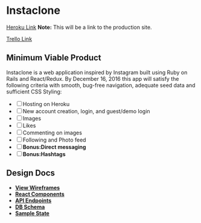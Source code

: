 <h1>Instaclone</h1>

<p><a href="https://www.heroku.com/">Heroku Link</a>
  <strong>Note:</strong>
  This will be a link to the production site.
</p>

<p><a href="https://www.instagram.com/">Trello Link</a></p>

<h2>Minimum Viable Product</h2>
<p>
  Instaclone is a web application inspired by Instagram built using Ruby on Rails
  and React/Redux. By December 16, 2016 this app will satisfy the following criteria
  with smooth, bug-free navigation, adequate seed data and sufficient CSS Styling:
</p>

<ul>
  <li><input type="checkbox">Hosting on Heroku</li>
  <li><input type="checkbox">New account creation, login, and guest/demo login</li>
  <li><input type="checkbox">Images</li>
  <li><input type="checkbox">Likes</li>
  <li><input type="checkbox">Commenting on images</li>
  <li><input type="checkbox">Following and Photo feed</li>
  <li><input type="checkbox"><strong>Bonus:</string>Direct messaging</li>
  <li><input type="checkbox"><strong>Bonus:</string>Hashtags</li>
</ul>

<h2>Design Docs</h2>

<ul>
  <li><a href="https://github.com/ptascio/Instaclone/tree/master/docs/wireframes">
    View Wireframes</a></li>
  <li><a href="">React Components</a></li>
  <li><a href="">API Endpoints</a></li>
  <li><a href="">DB Schema</a></li>
  <li><a href="">Sample State</a></li>
</ul>
